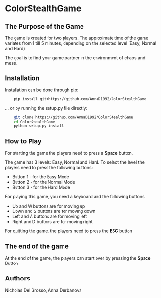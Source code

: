 # ColorStealthGame 
## The Purpose of the Game
The game is created for two players. The approximate time of the game variates from 1 till 5 minutes, depending on the selected level (Easy, Normal and Hard)

The goal is to find your game partner in the environment of chaos and mess.

## Installation

Installation can be done through pip:

```bash
    pip install git+https://github.com/AnnaD1992/ColorStealthGame
```

... or by running the setup.py file directly:

```bash
    git clone https://github.com/AnnaD1992/ColorStealthGame
    cd ColorStealthGame
    python setup.py install
```

## How to Play

For starting the game the players need to press a <strong>Space</strong> button.

The game has 3 levels: Easy, Normal and Hard. To select the level the players need to press the following buttons: 
- Button 1 - for the Easy Mode
- Button 2 - for the Normal Mode
- Button 3 - for the Hard Mode

For playing this game, you need a keyboard and the following buttons:
- Up and W buttons are for moving up
- Down and S buttons are for moving down
- Left and A buttons are for moving left
- Right and D buttons are for moving right

For quitting the game, the players need to press the <strong>ESC</strong> button

## The end of the game

At the end of the game, the players can start over by pressing the <strong>Space</strong> Button

## Authors
Nicholas Del Grosso,
Anna Durbanova

